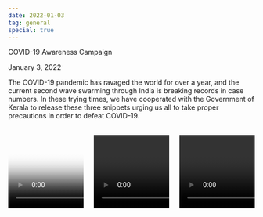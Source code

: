 ```yaml
---
date: 2022-01-03
tag: general
special: true
---
```

<div class="box has-background-primary-light">
    <p class="title is-size-3-desktop">COVID-19 Awareness Campaign</p>
    <p class="subtitle is-size-5-desktop has-text-grey">January 3, 2022</p>
    <p class="is-size-5-desktop">
        The COVID-19 pandemic has ravaged the world for over a year, and the current second wave swarming through India is 
        breaking records in case numbers. In these trying times, we have cooperated with the Government of Kerala to 
        release these three snippets urging us all to take proper precautions in order to defeat COVID-19.
    </p>
    <br>
    <div class="columns is-variable is-1">
        <div class="column">
            <video src="/assets/asha_pallavi_btc.webm" poster="/assets/asha_pallavi_btc.jpg" controls></video>
        </div>
        <div class="column">
            <video src="/assets/anil_btc.webm" controls></video>
        </div>
        <div class="column">
            <video src="/assets/sidharth_btc.webm" controls></video>
        </div>
    </div>
</div>